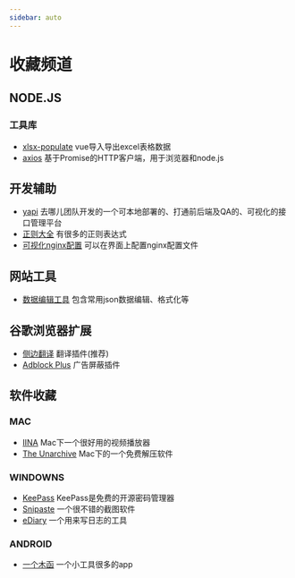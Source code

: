 ```yaml
---
sidebar: auto
---
```


# 收藏频道

## NODE.JS
### 工具库
- [xlsx-populate](https://github.com/dtjohnson/xlsx-populate#readme) vue导入导出excel表格数据
- [axios](https://github.com/axios/axios) 基于Promise的HTTP客户端，用于浏览器和node.js

## 开发辅助
- [yapi](https://github.com/ymfe/yapi) 去哪儿团队开发的一个可本地部署的、打通前后端及QA的、可视化的接口管理平台
- [正则大全](https://any86.github.io/any-rule/) 有很多的正则表达式
- [可视化nginx配置](https://github.com/digitalocean/nginxconfig.io) 可以在界面上配置nginx配置文件

## 网站工具
- [数据编辑工具](www.bejson.com) 包含常用json数据编辑、格式化等

## 谷歌浏览器扩展
- [侧边翻译](https://github.com/EdgeTranslate/EdgeTranslate) 翻译插件(推荐)
- [Adblock Plus](https://chrome.google.com/webstore/detail/cfhdojbkjhnklbpkdaibdccddilifddb) 广告屏蔽插件

## 软件收藏
### MAC
- [IINA](https://github.com/iina/iina) Mac下一个很好用的视频播放器
- [The Unarchive](https://theunarchiver.com/) Mac下的一个免费解压软件


### WINDOWNS
- [KeePass](https://keepass.info/) KeePass是免费的开源密码管理器
- [Snipaste](https://www.snipaste.com/) 一个很不错的截图软件
- [eDiary](http://www.haoxg.net/) 一个用来写日志的工具

### ANDROID
- [一个木函](https://www.coolapk.com/apk/com.One.WoodenLetter) 一个小工具很多的app